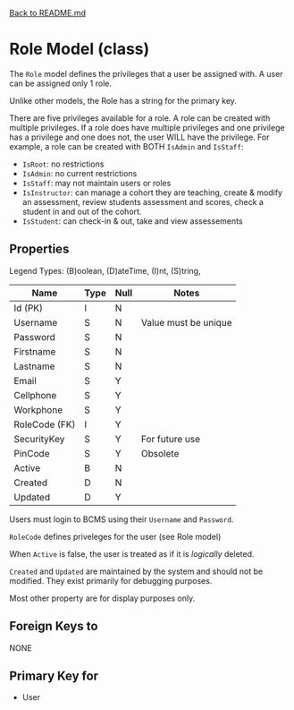 [Back to README.md](README.md)

# Role Model (class)

The `Role` model defines the privileges that a user be assigned with. A user can be assigned only 1 role.

Unlike other models, the Role has a string for the primary key.

There are five privileges available for a role. A role can be created with multiple privileges. If a role does have multiple privileges and one privilege has a privilege and one does not, the user WILL have the privilege. For example, a role can be created with BOTH `IsAdmin` and `IsStaff`:

* `IsRoot`: no restrictions
* `IsAdmin`: no current restrictions
* `IsStaff`: may not maintain users or roles
* `IsInstructor`: can manage a cohort they are teaching, create & modify an assessment, review students assessment and scores, check a student in and out of the cohort.
* `IsStudent`: can check-in & out, take and view assessements

## Properties

Legend
    Types: (B)oolean, (D)ateTime, (I)nt, (S)tring, 

| Name                | Type | Null | Notes |
| ---                 | ---  | ---  | ---   |
| Id (PK)             |  I   |  N   |       |
| Username            |  S   |  N   | Value must be unique      |
| Password            |  S   |  N   |       |
| Firstname           |  S   |  N   |       |
| Lastname            |  S   |  N   |       |
| Email               |  S   |  Y   |       |
| Cellphone           |  S   |  Y   |       |
| Workphone           |  S   |  Y   |       |
| RoleCode (FK)       |  I   |  Y   |       |
| SecurityKey         |  S   |  Y   | For future use |
| PinCode             |  S   |  Y   | Obsolete |
| Active              |  B   |  N   |       |
| Created             |  D   |  N   |       |
| Updated             |  D   |  Y   |       |

Users must login to BCMS using their `Username` and `Password`.

`RoleCode` defines priveleges for the user (see Role model)

When `Active` is false, the user is treated as if it is *logically* deleted.

`Created` and `Updated` are maintained by the system and should not be modified. They exist primarily for debugging purposes.

Most other property are for display purposes only.

## Foreign Keys to

NONE

## Primary Key for

* User
